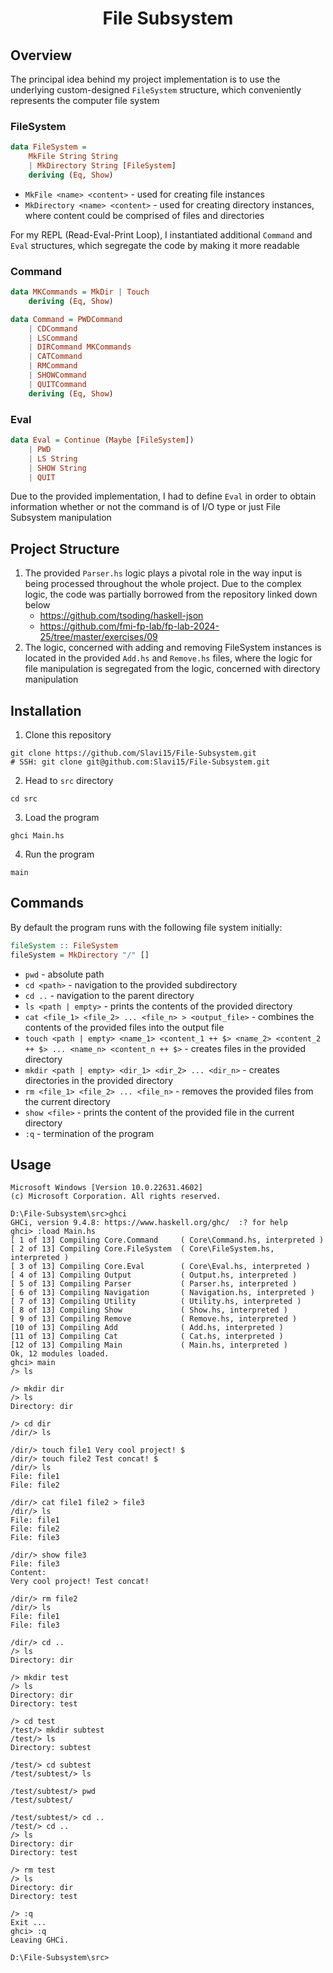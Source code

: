 <h1 align="center">File Subsystem</h1>

## Overview

The principal idea behind my project implementation is to use the underlying custom-designed `FileSystem` structure, which conveniently represents the computer file system

### FileSystem

```haskell
data FileSystem =
    MkFile String String 
    | MkDirectory String [FileSystem]
    deriving (Eq, Show)
```

- `MkFile <name> <content>` - used for creating file instances
- `MkDirectory <name> <content>` - used for creating directory instances, where content could be comprised of files and directories

For my REPL (Read-Eval-Print Loop), I instantiated additional `Command` and `Eval` structures, which segregate the code by making it more readable

### Command

```haskell
data MKCommands = MkDir | Touch
    deriving (Eq, Show)

data Command = PWDCommand 
    | CDCommand 
    | LSCommand 
    | DIRCommand MKCommands
    | CATCommand 
    | RMCommand
    | SHOWCommand
    | QUITCommand
    deriving (Eq, Show)
```

### Eval

```haskell
data Eval = Continue (Maybe [FileSystem])
    | PWD
    | LS String
    | SHOW String
    | QUIT
```

Due to the provided implementation, I had to define `Eval` in order to obtain information whether or not the command is of I/O type or just File Subsystem manipulation

## Project Structure

1. The provided `Parser.hs` logic plays a pivotal role in the way input is being processed throughout the whole project. Due to the complex logic, the code was partially borrowed from the repository linked down below
   - https://github.com/tsoding/haskell-json
   - https://github.com/fmi-fp-lab/fp-lab-2024-25/tree/master/exercises/09
2. The logic, concerned with adding and removing FileSystem instances is located in the provided `Add.hs` and `Remove.hs` files, where the logic for file manipulation is segregated from the logic, concerned with directory manipulation

## Installation

1. Clone this repository

```console
git clone https://github.com/Slavi15/File-Subsystem.git
# SSH: git clone git@github.com:Slavi15/File-Subsystem.git
```

2. Head to `src` directory

```console
cd src
```

3. Load the program

```console
ghci Main.hs
```

4. Run the program

```console
main
```

## Commands

By default the program runs with the following file system initially:

```haskell
fileSystem :: FileSystem
fileSystem = MkDirectory "/" []
```

- `pwd` - absolute path
- `cd <path>` - navigation to the provided subdirectory
- `cd ..` - navigation to the parent directory
- `ls <path | empty>` - prints the contents of the provided directory
- `cat <file_1> <file_2> ... <file_n> > <output_file>` - combines the contents of the provided files into the output file
- `touch <path | empty> <name_1> <content_1 ++ $> <name_2> <content_2 ++ $> ... <name_n> <content_n ++ $>` - creates files in the provided directory
- `mkdir <path | empty> <dir_1> <dir_2> ... <dir_n>` - creates directories in the provided directory
- `rm <file_1> <file_2> ... <file_n>` - removes the provided files from the current directory
- `show <file>` - prints the content of the provided file in the current directory
- `:q` - termination of the program

## Usage

```console
Microsoft Windows [Version 10.0.22631.4602]
(c) Microsoft Corporation. All rights reserved.

D:\File-Subsystem\src>ghci
GHCi, version 9.4.8: https://www.haskell.org/ghc/  :? for help
ghci> :load Main.hs
[ 1 of 13] Compiling Core.Command     ( Core\Command.hs, interpreted )
[ 2 of 13] Compiling Core.FileSystem  ( Core\FileSystem.hs, interpreted )
[ 3 of 13] Compiling Core.Eval        ( Core\Eval.hs, interpreted )
[ 4 of 13] Compiling Output           ( Output.hs, interpreted )
[ 5 of 13] Compiling Parser           ( Parser.hs, interpreted )
[ 6 of 13] Compiling Navigation       ( Navigation.hs, interpreted )
[ 7 of 13] Compiling Utility          ( Utility.hs, interpreted )
[ 8 of 13] Compiling Show             ( Show.hs, interpreted )
[ 9 of 13] Compiling Remove           ( Remove.hs, interpreted )
[10 of 13] Compiling Add              ( Add.hs, interpreted )
[11 of 13] Compiling Cat              ( Cat.hs, interpreted )
[12 of 13] Compiling Main             ( Main.hs, interpreted )
Ok, 12 modules loaded.
ghci> main
/> ls

/> mkdir dir
/> ls
Directory: dir

/> cd dir
/dir/> ls

/dir/> touch file1 Very cool project! $
/dir/> touch file2 Test concat! $
/dir/> ls
File: file1
File: file2

/dir/> cat file1 file2 > file3
/dir/> ls
File: file1
File: file2
File: file3

/dir/> show file3
File: file3
Content:
Very cool project! Test concat!

/dir/> rm file2
/dir/> ls
File: file1
File: file3

/dir/> cd ..
/> ls
Directory: dir

/> mkdir test
/> ls
Directory: dir
Directory: test

/> cd test
/test/> mkdir subtest
/test/> ls
Directory: subtest

/test/> cd subtest
/test/subtest/> ls

/test/subtest/> pwd
/test/subtest/

/test/subtest/> cd ..
/test/> cd ..
/> ls
Directory: dir
Directory: test

/> rm test
/> ls
Directory: dir
Directory: test

/> :q
Exit ...
ghci> :q
Leaving GHCi.

D:\File-Subsystem\src>
```